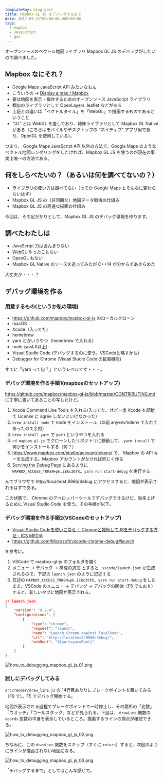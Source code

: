 ```yaml
---
templateKey: blog-post
title: Mapbox GL JS をデバッグするまで
date: 2017-09-21T00:00:00.000+09:00
tags:
  - mapbox
  - JavaScript
  - geo
---
```

オープンソースのベクトル地図ライブラリ Mapbox GL JS のデバッグがしたいので調べました。

<!--more-->

## Mapbox なにそれ？

* Google Maps JavaScript API みたいなもん
* こういうの → [Display a map / Mapbox](https://www.mapbox.com/mapbox-gl-js/examples/)
* 要は地図を表示・操作するためのオープンソース JavaScript ライブラリ
* 類似のライブラリとして OpenLayers, leaflet などがある
* 上記との違いは「ベクトルタイル」を「WebGL」で描画するものであるということ
* "GL" とは WebGL を差しており、姉妹ライブラリとして Mapbox GL Native がある（こちらはモバイルやデスクトップの "ネイティブ" アプリ用であり、OpenGL を使用している）。

つまり、 Google Maps JavaScript API 以外の方法で、Google Maps のようなベクトル地図レンダリングをしたければ、Mapbox GL JS を使うのが現在の事実上唯一の方法である。

## 何をしらべたいの？（あるいは何を調べてないの？）

* ライブラリの使い方は調べてない（ってか Google Maps とそんなに変わらないはず）
* Mapbox GL JS の（非同期な）地図データ取得の仕組み
* Mapbox GL JS の高速な描画の仕組み

今回は、その足がかりとして、Mapbox GL JS のデバッグ環境を作ります。

## 調べたわたしは

* JavaScript 力はあんまりない
* WebGL やったことない
* OpenGL もない
* Mapbox GL Native のソースを追ってみたが C++14 が分からずあきらめた

大丈夫か・・・？

## デバッグ環境を作る

### 用意するもの(というか私の環境)

* https://github.com/mapbox/mapbox-gl-js のローカルクローン
* macOS
* Xcode（入ってた)
* homebrew
* yarn とかいうやつ（homebrew で入れる）
* node.js(v4.0以上)
* Visual Studio Code (デバッグするのに使う。VSCodeと略すかも)
* Debugger for Chrome (Visual Studio Code の拡張機能)

すでに「yarn って何？」というレベルです・・・。

### デバッグ環境を作る手順1(mapboxのセットアップ)

https://github.com/mapbox/mapbox-gl-js/blob/master/CONTRIBUTING.md に丁寧に書いてあることの写しだけど。

1. Xcode Command Line Tools を入れる(入ってた。けど一度 Xcode を起動て License に agree しないといけなかった）
2. ``brew install node`` で node をインストール（以前 anyenv/ndenv で入れてあったので余裕）
3. ``brew install yarn`` で yarn というやつを入れる
4. ``cd mapbox-gl-js`` でクローンしたリポジトリに移動して、 ``yarn install`` で何かをインストールする（何？）
5. https://www.mapbox.com/studio/account/tokens/ で、 Mapbox の API キーを生成する。Mapbox アカウントがなければ同じく作る
6. [Serving the Debug Page](https://github.com/mapbox/mapbox-gl-js/blob/master/CONTRIBUTING.md#serving-the-debug-page) にあるように ``MAPBOX_ACCESS_TOKEN=pk.iEkc36fR… yarn run start-debug`` を実行する

んでブラウザで http://localhost:9966/debug にアクセスすると、地図が表示されるはずである。

この状態で、 Chrome のデベロッパーツールでデバッグできるけど、効率上げるために Visual Studio Code を使う。その手順が以下。

### デバッグ環境を作る手順2(VSCodeのセットアップ)

* [Visual Studio Codeを使いこなせ！ Chromeと接続してJSをデバッグする方法 - ICS MEDIA](https://ics.media/entry/11356)
* https://github.com/Microsoft/vscode-chrome-debug#launch

を参考に。

1. VSCode で mapbox-gl-js のフォルダを開く
2. メニュー → デバッグ → 構成の追加 とすると ``.vscode/launch.json`` が生成されるので、下記の ``launch.json`` のように記述する
3. 前述の ``MAPBOX_ACCESS_TOKEN=pk.iEkc36fR… yarn run start-debug`` をしたまま、VSCode のメニュー → デバッグ → デバッグの開始（F5 でもおｋ）すると、新しいタブに地図が表示される。

```json
// launch.json
{
    "version": "0.2.0",
    "configurations": [
        {
            "type": "chrome",
            "request": "launch",
            "name": "Launch Chrome against localhost",
            "url": "http://localhost:9966/debug/",
            "webRoot": "${workspaceRoot}"
        }
    ]
}
```

![how_to_debugging_mapbox_gl_js_01.png](/img/posts/how_to_debugging_mapbox_gl_js_01.png)

### 試しにデバッグしてみる

``src/render/draw_line.js`` の 14行目あたりにブレークポイントを置いてみる（F9 で）。F5 でデバッグ開始する。

地図が表示される過程でブレークポイントで一時停止し、その箇所の「変数」「ウオッチ」「コールスタック」などが見られる。下図は、 ``drawLine`` 関数の ``coords`` 変数の中身を表示しているところ。描画するラインの頂点が確認できる。

![how_to_debugging_mapbox_gl_js_02.png](/img/posts/how_to_debugging_mapbox_gl_js_02.png)

ちなみに、この ``drawLine`` 関数をスキップ（すぐに ``return``）すると、次図のようにラインが描画されない地図になる。

![how_to_debugging_mapbox_gl_js_03.png](/img/posts/how_to_debugging_mapbox_gl_js_03.png)

「デバッグするまで」としてはこんな感じで。
